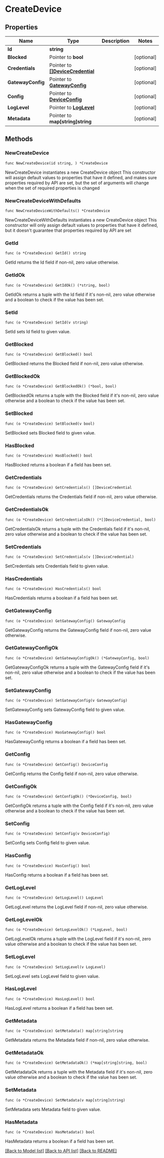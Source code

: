 # CreateDevice

## Properties

Name | Type | Description | Notes
------------ | ------------- | ------------- | -------------
**Id** | **string** |  | 
**Blocked** | Pointer to **bool** |  | [optional] 
**Credentials** | Pointer to [**[]DeviceCredential**](DeviceCredential.md) |  | [optional] 
**GatewayConfig** | Pointer to [**GatewayConfig**](GatewayConfig.md) |  | [optional] 
**Config** | Pointer to [**DeviceConfig**](DeviceConfig.md) |  | [optional] 
**LogLevel** | Pointer to [**LogLevel**](LogLevel.md) |  | [optional] 
**Metadata** | Pointer to **map[string]string** |  | [optional] 

## Methods

### NewCreateDevice

`func NewCreateDevice(id string, ) *CreateDevice`

NewCreateDevice instantiates a new CreateDevice object
This constructor will assign default values to properties that have it defined,
and makes sure properties required by API are set, but the set of arguments
will change when the set of required properties is changed

### NewCreateDeviceWithDefaults

`func NewCreateDeviceWithDefaults() *CreateDevice`

NewCreateDeviceWithDefaults instantiates a new CreateDevice object
This constructor will only assign default values to properties that have it defined,
but it doesn't guarantee that properties required by API are set

### GetId

`func (o *CreateDevice) GetId() string`

GetId returns the Id field if non-nil, zero value otherwise.

### GetIdOk

`func (o *CreateDevice) GetIdOk() (*string, bool)`

GetIdOk returns a tuple with the Id field if it's non-nil, zero value otherwise
and a boolean to check if the value has been set.

### SetId

`func (o *CreateDevice) SetId(v string)`

SetId sets Id field to given value.


### GetBlocked

`func (o *CreateDevice) GetBlocked() bool`

GetBlocked returns the Blocked field if non-nil, zero value otherwise.

### GetBlockedOk

`func (o *CreateDevice) GetBlockedOk() (*bool, bool)`

GetBlockedOk returns a tuple with the Blocked field if it's non-nil, zero value otherwise
and a boolean to check if the value has been set.

### SetBlocked

`func (o *CreateDevice) SetBlocked(v bool)`

SetBlocked sets Blocked field to given value.

### HasBlocked

`func (o *CreateDevice) HasBlocked() bool`

HasBlocked returns a boolean if a field has been set.

### GetCredentials

`func (o *CreateDevice) GetCredentials() []DeviceCredential`

GetCredentials returns the Credentials field if non-nil, zero value otherwise.

### GetCredentialsOk

`func (o *CreateDevice) GetCredentialsOk() (*[]DeviceCredential, bool)`

GetCredentialsOk returns a tuple with the Credentials field if it's non-nil, zero value otherwise
and a boolean to check if the value has been set.

### SetCredentials

`func (o *CreateDevice) SetCredentials(v []DeviceCredential)`

SetCredentials sets Credentials field to given value.

### HasCredentials

`func (o *CreateDevice) HasCredentials() bool`

HasCredentials returns a boolean if a field has been set.

### GetGatewayConfig

`func (o *CreateDevice) GetGatewayConfig() GatewayConfig`

GetGatewayConfig returns the GatewayConfig field if non-nil, zero value otherwise.

### GetGatewayConfigOk

`func (o *CreateDevice) GetGatewayConfigOk() (*GatewayConfig, bool)`

GetGatewayConfigOk returns a tuple with the GatewayConfig field if it's non-nil, zero value otherwise
and a boolean to check if the value has been set.

### SetGatewayConfig

`func (o *CreateDevice) SetGatewayConfig(v GatewayConfig)`

SetGatewayConfig sets GatewayConfig field to given value.

### HasGatewayConfig

`func (o *CreateDevice) HasGatewayConfig() bool`

HasGatewayConfig returns a boolean if a field has been set.

### GetConfig

`func (o *CreateDevice) GetConfig() DeviceConfig`

GetConfig returns the Config field if non-nil, zero value otherwise.

### GetConfigOk

`func (o *CreateDevice) GetConfigOk() (*DeviceConfig, bool)`

GetConfigOk returns a tuple with the Config field if it's non-nil, zero value otherwise
and a boolean to check if the value has been set.

### SetConfig

`func (o *CreateDevice) SetConfig(v DeviceConfig)`

SetConfig sets Config field to given value.

### HasConfig

`func (o *CreateDevice) HasConfig() bool`

HasConfig returns a boolean if a field has been set.

### GetLogLevel

`func (o *CreateDevice) GetLogLevel() LogLevel`

GetLogLevel returns the LogLevel field if non-nil, zero value otherwise.

### GetLogLevelOk

`func (o *CreateDevice) GetLogLevelOk() (*LogLevel, bool)`

GetLogLevelOk returns a tuple with the LogLevel field if it's non-nil, zero value otherwise
and a boolean to check if the value has been set.

### SetLogLevel

`func (o *CreateDevice) SetLogLevel(v LogLevel)`

SetLogLevel sets LogLevel field to given value.

### HasLogLevel

`func (o *CreateDevice) HasLogLevel() bool`

HasLogLevel returns a boolean if a field has been set.

### GetMetadata

`func (o *CreateDevice) GetMetadata() map[string]string`

GetMetadata returns the Metadata field if non-nil, zero value otherwise.

### GetMetadataOk

`func (o *CreateDevice) GetMetadataOk() (*map[string]string, bool)`

GetMetadataOk returns a tuple with the Metadata field if it's non-nil, zero value otherwise
and a boolean to check if the value has been set.

### SetMetadata

`func (o *CreateDevice) SetMetadata(v map[string]string)`

SetMetadata sets Metadata field to given value.

### HasMetadata

`func (o *CreateDevice) HasMetadata() bool`

HasMetadata returns a boolean if a field has been set.


[[Back to Model list]](../README.md#documentation-for-models) [[Back to API list]](../README.md#documentation-for-api-endpoints) [[Back to README]](../README.md)


